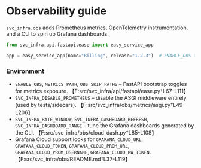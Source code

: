# Observability guide

`svc_infra.obs` adds Prometheus metrics, OpenTelemetry instrumentation, and a CLI to spin up Grafana dashboards.

```python
from svc_infra.api.fastapi.ease import easy_service_app

app = easy_service_app(name="Billing", release="1.2.3")  # ENABLE_OBS toggles middleware
```

### Environment

- `ENABLE_OBS`, `METRICS_PATH`, `OBS_SKIP_PATHS` – FastAPI bootstrap toggles for metrics exposure. 【F:src/svc_infra/api/fastapi/ease.py†L67-L111】
- `SVC_INFRA_DISABLE_PROMETHEUS` – disable the ASGI middleware entirely (used by tests/sidecars). 【F:src/svc_infra/obs/metrics/asgi.py†L49-L206】
- `SVC_INFRA_RATE_WINDOW`, `SVC_INFRA_DASHBOARD_REFRESH`, `SVC_INFRA_DASHBOARD_RANGE` – tune the Grafana dashboards generated by the CLI. 【F:src/svc_infra/obs/cloud_dash.py†L85-L108】
- Grafana Cloud support looks for `GRAFANA_CLOUD_URL`, `GRAFANA_CLOUD_TOKEN`, `GRAFANA_CLOUD_PROM_URL`, `GRAFANA_CLOUD_PROM_USERNAME`, `GRAFANA_CLOUD_RW_TOKEN`. 【F:src/svc_infra/obs/README.md†L37-L119】
